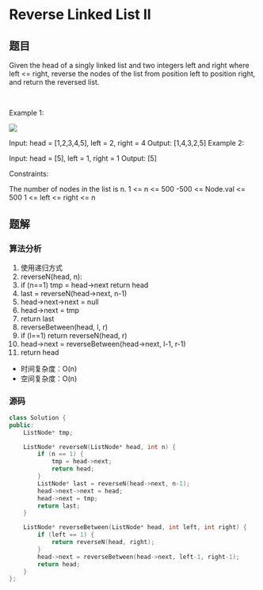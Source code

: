 #  Reverse Linked List II
## 题目
Given the head of a singly linked list and two integers left and right where left <= right, reverse the nodes of the list from position left to position right, and return the reversed list.

 

Example 1:

![](https://assets.leetcode.com/uploads/2021/02/19/rev2ex2.jpg)

Input: head = [1,2,3,4,5], left = 2, right = 4
Output: [1,4,3,2,5]
Example 2:

Input: head = [5], left = 1, right = 1
Output: [5]
 

Constraints:

The number of nodes in the list is n.
1 <= n <= 500
-500 <= Node.val <= 500
1 <= left <= right <= n

## 题解
### 算法分析
1. 使用递归方式
2. reverseN(head, n):
3.  if (n==1) 
        tmp = head->next 
        return head
4.  last = reverseN(head->next, n-1)
5.  head->next->next = null
6.  head->next = tmp
7.  return last
8. reverseBetween(head, l, r)
9.  if (l==1)
        return reverseN(head, r)
10. head->next = reverseBetween(head->next, l-1, r-1)
11. return head
+ 时间复杂度：O(n)
+ 空间复杂度：O(n)
### 源码
```C++ []
class Solution {
public:
    ListNode* tmp;

    ListNode* reverseN(ListNode* head, int n) {
        if (n == 1) {
            tmp = head->next;
            return head;
        }
        ListNode* last = reverseN(head->next, n-1);
        head->next->next = head;
        head->next = tmp;
        return last;
    }

    ListNode* reverseBetween(ListNode* head, int left, int right) {
        if (left == 1) {
            return reverseN(head, right);
        }
        head->next = reverseBetween(head->next, left-1, right-1);
        return head;
    }
};